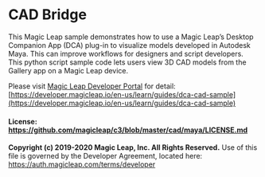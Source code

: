 CAD Bridge
=============

This Magic Leap sample demonstrates how to use a Magic Leap’s Desktop Companion App (DCA) plug-in to visualize models developed in Autodesk Maya. This can improve workflows for designers and script developers. This python script sample code lets users view 3D CAD models from the Gallery app on a Magic Leap device.

Please visit [Magic Leap Developer Portal](https://developer.magicleap.io/en-us/learn/guides/dca-cad-sample) for detail:
[https://developer.magicleap.io/en-us/learn/guides/dca-cad-sample](https://developer.magicleap.io/en-us/learn/guides/dca-cad-sample)


#### License: https://github.com/magicleap/c3/blob/master/cad/maya/LICENSE.md

**Copyright (c) 2019-2020 Magic Leap, Inc. All Rights Reserved.**
Use of this file is governed by the Developer Agreement, located
here: https://auth.magicleap.com/terms/developer
